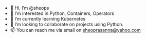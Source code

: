- 👋 Hi, I’m @sheops
- 👀 I’m interested in Python, Containers, Operators
- 🌱 I’m currently learning Kubernetes
- 💞️ I’m looking to collaborate on projects using Python.
- 📫 You can reach me via email on sheoprasanna@yahoo.com

<!---
sheops/sheops is a ✨ special ✨ repository because its `README.md` (this file) appears on your GitHub profile.
You can click the Preview link to take a look at your changes.
--->
